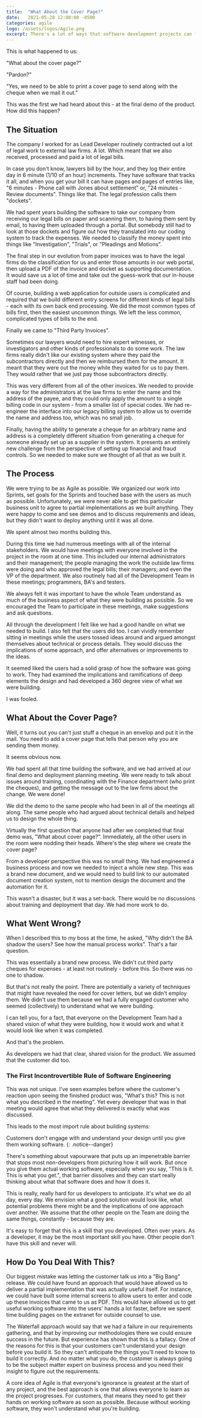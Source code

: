 ```yaml
---
title:  "What About the Cover Page?"
date:   2021-05-28 12:00:00 -0500
categories: agile
logo: /assets/logos/Agile.png
excerpt: There's a lot of ways that software development projects can fail, or partially fail.  Some of these happen when the users don't understand as much as you think they do about what you're building, how it will look and how it will work.  
---
```

This is what happened to us:

"What about the cover page?"

"Pardon?"

"Yes, we need to be able to print a cover page to send along with the cheque when we mail it out."

This was the first we had heard about this - at the final demo of the product.  How did this happen?

## The Situation

The company I worked for as Lead Developer routinely contracted out a lot of legal work to external law firms.  A lot.  Which meant that we also received, processed and paid a lot of legal bills.  

In case you don't know, lawyers bill by the hour, and they log their entire day in 6 minute (1/10 of an hour) increments.  They have software that tracks it all, and when you get your bill it can have pages and pages of entries like, "6 minutes - Phone call with Jones about settlement" or, "24 minutes - Review documents".  Things like that.  The legal profession calls them "dockets".

We had spent years building the software to take our company from receiving our legal bills on paper and scanning them, to having them sent by email, to having them uploaded through a portal.  But somebody still had to look at those dockets and figure out how they translated into our coding system to track the expenses.  We needed to classify the money spent into things like "Investigation", "Trials", or "Pleadings and Motions".  

The final step in our evolution from paper invoices was to have the legal firms do the classification for us and enter those amounts in our web portal, then upload a PDF of the invoice and docket as supporting documentation.  It would save us a lot of time and take out the guess-work that our in-house staff had been doing.

Of course, building a web application for outside users is complicated and required that we build different entry screens for different kinds of legal bills - each with its own back end processing.  We did the most common types of bills first, then the easiest uncommon things.  We left the less common, complicated types of bills to the end.

Finally we came to "Third Party Invoices".  

Sometimes our lawyers would need to hire expert witnesses, or investigators and other kinds of professionals to do some work.  The law firms really didn't like our existing system where they paid the subcontractors directly and then we reimbursed them for the amount.  It meant that they were out the money while they waited for us to pay them.  They would rather that we just pay those subcontractors directly.

This was very different from all of the other invoices.  We needed to provide a way for the administrators at the law firms to enter the name and the address of the payee, and they could only apply the amount to a single billing code in our system - from a smaller list of special codes.  We had re-engineer the interface into our legacy billing system to allow us to override the name and address too, which was no small job.  

Finally, having the ability to generate a cheque for an arbitrary name and address is a completely different situation from generating a cheque for someone already set up as a supplier in the system.  It presents an entirely new challenge from the perspective of setting up financial and fraud controls.  So we needed to make sure we thought of all that as we built it.

## The Process

We were trying to be as Agile as possible.  We organized our work into Sprints, set goals for the Sprints and touched base with the users as much as possible.  Unfortunately, we were never able to get this  particular business unit to agree to partial implementations as we built anything.  They were happy to come and see demos and to discuss requirements and ideas, but they didn't want to deploy anything until it was all done.

We spent almost two months building this.  

During this time we had numerous meetings with all of the internal stakeholders.  We would have meetings with everyone involved in the project in the room at one time.  This included our internal administrators and their management; the people managing the work the outside law firms were doing and who approved the legal bills; their managers; and even the VP of the department.  We also routinely had all of the Development Team in these meetings; programmers, BA's and testers.

We always felt it was important to have the whole Team understand as much of the business aspect of what they were building as possible.  So we encouraged the Team to participate in these meetings, make suggestions and ask questions.

All through the development I felt like we had a good handle on what we needed to build.  I also felt that the users did too.  I can vividly remember sitting in meetings while the users tossed ideas around and argued amongst themselves about technical or process details.  They would discuss the implications of some approach, and offer alternatives or improvements to the ideas.

It seemed liked the users had a solid grasp of how the software was going to work.  They had examined the implications and ramifications of deep elements the design and had developed a 360 degree view of what we were building.

I was fooled.

## What About the Cover Page?

Well, it turns out you can't just stuff a cheque in an envelop and put it in the mail.  You need to add a cover page that tells that person why you are sending them money.

It seems obvious now.

We had spent all that time building the software, and we had arrived at our final demo and deployment planning meeting.  We were ready to talk about issues around training, coordinating with the Finance department (who print the cheques), and getting the message out to the law firms about the change.  We were done!

We did the demo to the same people who had been in all of the meetings all along.  The same people who had argued about technical details and helped us to design the whole thing.

Virtually the first question that anyone had after we completed that final demo was, "What about cover page?".  Immediately, all the other users in the room were nodding their heads.  Where's the step where we create the cover page?

From a developer perspective this was no small thing.  We had engineered a business process and now we needed to inject a whole new step.  This was a brand new document, and we would need to build link to our automated document creation system, not to mention design the document and the automation for it.

This wasn't a disaster, but it was a set-back.  There would be no discussions about training and deployment that day.  We had more work to do.

## What Went Wrong?

When I described this to my boss at the time, he asked, "Why didn't the BA shadow the users?  See how the manual process works".  That's a fair question.

This was essentially a brand new process.  We didn't cut third party cheques for expenses - at least not routinely - before this.  So there was no one to shadow.

But that's not really the point.  There are potentially a variety of techniques that might have revealed the need for cover letters, but we didn't employ them.  We didn't use them because we had a fully engaged customer who seemed (collectively) to understand what we were building.

I can tell you, for a fact, that everyone on the Development Team had a shared vision of what they were building, how it would work and what it would look like when it was completed.

And that's the problem.

As developers we had that clear, shared vision for the product.  We assumed that the customer did too.

### The First Incontrovertible Rule of Software Engineering

This was not unique.  I've seen examples before where the customer's reaction upon seeing the finished product was, "What's this?  This is not what you described in the meeting".  Yet every developer that was in that meeting would agree that what they delivered is exactly what was discussed.

This leads to the most import rule about building systems:

Customers don't engage with and understand your design until you give them working software.
{: .notice--danger}

There's something about vapourware that puts up an impenetrable barrier that stops most non-developers from picturing how it will work.  But once you give them actual working software, especially when you say, "This is it.  This is what you get.", that barrier dissolves and they can start really thinking about what that software does and how it does it.

This is really, really hard for us developers to anticipate.  It's what we do all day, every day.  We envision what a good solution would look like, what potential problems there might be and the implications of one approach over another.  We assume that the other people on the Team are doing the same things, constantly - because they are.

It's easy to forget that this is a skill that you developed.  Often over years.  As a developer, it may be the most important skill you have.  Other people don't have this skill and never will.

## How Do You Deal With This?

Our biggest mistake was letting the customer talk us into a "Big Bang" release.  We could have found an approach that would have allowed us to deliver a partial implementation that was actually useful itself.  For instance, we could have built some internal screens to allow users to enter and code up these invoices that came to us as PDF.  This would have allowed us to get useful working software into the users' hands a lot faster, before we spent time building pages on the extranet for outside counsel to use.

The Waterfall approach would say that we had a failure in our requirements gathering, and that by improving our methodologies there we could ensure success in the future.  But experience has shown that this is a fallacy.  One of the reasons for this is that your customers can't understand your design before you build it.  So they can't anticipate the things you'll need to know to build it correctly.  And no matter what you do, the customer is always going to be the subject matter expert on business process and you need their insight to figure out the requirements.

A core idea of Agile is that everyone's ignorance is greatest at the start of any project, and the best approach is one that allows everyone to learn as the project progresses.  For customers, that means they need to get their hands on working software as soon as possible.  Because without working software, they won't understand what you're building.
